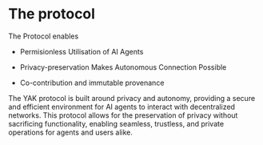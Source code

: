 # The protocol

The Protocol enables

* Permisionless Utilisation of AI Agents

* Privacy-preservation Makes Autonomous Connection Possible

* Co-contribution and immutable provenance


The YAK protocol is built around privacy and autonomy, providing a secure and efficient environment for AI agents to interact with decentralized networks. This protocol allows for the preservation of privacy without sacrificing functionality, enabling seamless, trustless, and private operations for agents and users alike.

